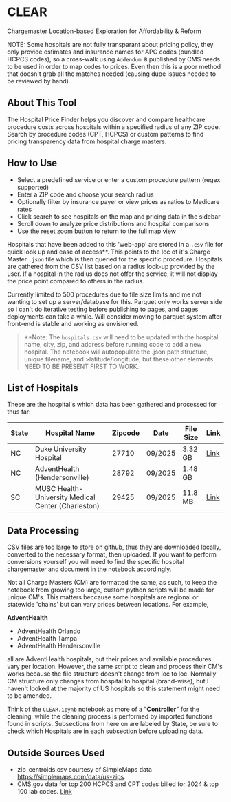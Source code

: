 # CLEAR
Chargemaster Location-based Exploration for Affordability &amp; Reform

NOTE: Some hospitals are not fully transparant about pricing policy, they only provide estimates and insurance names for APC codes (bundled HCPCS codes), so a cross-walk using `Addendum B` published by CMS needs to be used in order to map codes to prices. Even then this is a poor method that doesn't grab all the matches needed (causing dupe issues needed to be reviewed by hand). 

## About This Tool
The Hospital Price Finder helps you discover and compare healthcare procedure costs across hospitals within a specified radius of any ZIP code. Search by procedure codes (CPT, HCPCS) or custom patterns to find pricing transparency data from hospital charge masters.

## How to Use
- Select a predefined service or enter a custom procedure pattern (regex supported)
- Enter a ZIP code and choose your search radius
- Optionally filter by insurance payer or view prices as ratios to Medicare rates
- Click search to see hospitals on the map and pricing data in the sidebar
- Scroll down to analyze price distributions and hospital comparisons
- Use the reset zoom button to return to the full map view

Hospitals that have been added to this 'web-app' are stored in a `.csv` file for quick look up and ease of access**. This points to the loc of it's Charge Master `.json` file which is then queried for the specific procedure. Hospitals are gathered from the CSV list based on a radius look-up provided by the user. If a hospital in the radius does not offer the service, it will not display the price point compared to others in the radius. 

Currently limited to 500 procedures due to file size limits and me not wanting to set up a server/database for this. Parquet only works server side so i can't do iterative testing before publishing to pages, and pages deployments can take a while. Will consider moving to parquet system after front-end is stable and working as envisioned.

>**Note: The `hospitals.csv` will need to be updated with the hospital name, city, zip, and address before running code to add a new hospital. The notebook will autopopulate the .json path structure, unique filename, and >latitude/longitude, but these other elements NEED TO BE PRESENT FIRST TO WORK. 

## List of Hospitals

These are the hospital's which data has been gathered and processed for thus far:

| State    | Hospital Name                     | Zipcode     | Date                 | File Size    | Link                                                            |
|----------|--------------------------------|-------------|-------------------|-------------|------------------------------------------------|
| NC        | Duke University Hospital     |     27710    |      09/2025      |   3.32 GB   |    [Link](https://www.dukehealth.org/paying-for-care/what-duke-charges-services) |
| NC        | AdventHealth (Hendersonville)   |     28792   |   09/2025    |      1.48 GB           |                                                                 |
| SC        | MUSC Health-University Medical Center (Charleston) |   29425   | 09/2025 | 11.8 MB |  [Link](https://muschealth.org/patients-visitors/billing/price-transparency) |

## Data Processing

CSV files are too large to store on github, thus they are downloaded locally, converted to the necessary format, then uploaded. If you want to perform conversions yourself you will need to find the specific hospital chargemaster and document in the notebook accordingly.

Not all Charge Masters (CM) are formatted the same, as such, to keep the notebook from growing too large, custom python scripts will be made for unique CM's. This matters beccause some hospitals are regional or statewide 'chains' but can vary prices between locations. For example, 

**AdventHealth**
- AdventHealth Orlando
- AdventHealth Tampa
- AdventHealth Hendersonville

all are AdventHealth hospitals, but their prices and available procedures vary per location. However, the same script to clean and process their CM's works because the file structure doesn't change from loc to loc. Normally CM structure only changes from hospital to hospital (brand-wise), but I haven't looked at the majority of US hospitals so this statement might need to be amended. 

Think of the `CLEAR.ipynb` notebook as more of a "**Controller**" for the cleaning, while the cleaning process is performed by imported functions found in scripts. Subsections from here on are labeled by State, be sure to check which Hospitals are in each subsection before uploading data. 


## Outside Sources Used

- zip_centroids.csv courtesy of SimpleMaps data https://simplemaps.com/data/us-zips.
- CMS.gov data for top 200 HCPCS and CPT codes billed for 2024 & top 100 lab codes. [Link](https://www.cms.gov/data-research/statistics-trends-and-reports/medicare-fee-for-service-parts-a-b/medicare-utilization-part-b)
